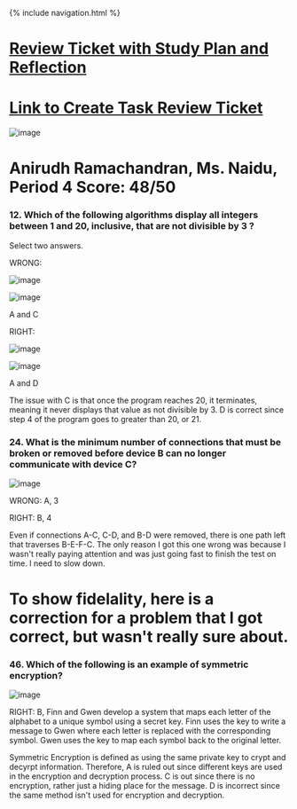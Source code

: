 {% include navigation.html %}
# [Review Ticket with Study Plan and Reflection](https://github.com/Anirudh123nasty/ARTri3/issues/16#issuecomment-1112810571)
# [Link to Create Task Review Ticket](https://github.com/Anirudh123nasty/ARTri3/issues/17#issuecomment-1112811459) 

![image](https://user-images.githubusercontent.com/89223726/165874663-85f94998-b118-4b5e-9741-253872756af6.png)
# Anirudh Ramachandran, Ms. Naidu, Period 4 Score: 48/50

### 12. Which of the following algorithms display all integers between 1 and 20, inclusive, that are not divisible by 3 ?
Select two answers.

WRONG: 

![image](https://user-images.githubusercontent.com/89223726/165874758-171612c9-686d-4197-8e9e-49f99ce17158.png)

![image](https://user-images.githubusercontent.com/89223726/165874822-f8cc3ef5-744c-4f22-8207-4f3c58bdcf11.png)

A and C
 
RIGHT: 

![image](https://user-images.githubusercontent.com/89223726/165874758-171612c9-686d-4197-8e9e-49f99ce17158.png)

![image](https://user-images.githubusercontent.com/89223726/165874873-40c050f6-704d-4766-80f5-139e9e7e608b.png)

A and D
 
The issue with C is that once the program reaches 20, it terminates, meaning it never displays that value as not divisible by 3. D is correct since step 4 of the program goes to greater than 20, or 21.
 
### 24. What is the minimum number of connections that must be broken or removed before device B can no longer communicate with device C?

![image](https://user-images.githubusercontent.com/89223726/165875135-4df35cad-68e6-446d-8b1e-bf347efe3cb4.png)
 
WRONG: A, 3
 
RIGHT: B, 4

Even if connections A-C, C-D, and B-D were removed, there is one path left that traverses B-E-F-C. The only reason I got this one wrong was because I wasn't really paying attention and was just going fast to finish the test on time. I need to slow down.

# To show fidelality, here is a correction for a problem that I got correct, but wasn't really sure about.

### 46. Which of the following is an example of symmetric encryption?

![image](https://user-images.githubusercontent.com/89223726/165875135-4df35cad-68e6-446d-8b1e-bf347efe3cb4.png)

RIGHT: B, Finn and Gwen develop a system that maps each letter of the alphabet to a unique symbol using a secret key. Finn uses the key to write a message to Gwen where each letter is replaced with the corresponding symbol. Gwen uses the key to map each symbol back to the original letter.

Symmetric Encryption is defined as using the same private key to crypt and decyrpt information. Therefore, A is ruled out since different keys are used in the encryption and decryption process. C is out since there is no encryption, rather just a hiding place for the message. D is incorrect since the same method isn't used for encryption and decryption.
